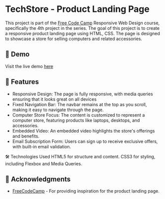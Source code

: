 # TechStore - Product Landing Page

This project is part of the [Free Code Camp](https://www.freecodecamp.org/) Responsive Web Design course, 
specifically the 4th project in the series. The goal of this project is to create a responsive product landing page using HTML, CSS. 
The page is designed to showcase a store for selling computers and related accessories.


## 🚀 Demo
Visit the live demo [here](https://kelv48.github.io/Product-Landing-Page/)

## 🎨 Features
- Responsive Design: The page is fully responsive, with media queries ensuring that it looks great on all devices
- Fixed Navigation Bar: The navbar remains at the top as you scroll, making it easy to navigate through the page.
- Computer Store Focus: The content is customized to represent a computer store, featuring products like laptops, desktops, and accessories.
- Embedded Video: An embedded video highlights the store's offerings and benefits.
- Email Subscription Form: Users can sign up to receive exclusive offers, with built-in email validation.

🛠️ Technologies Used
HTML5 for structure and content.
CSS3 for styling, including Flexbox and Media Queries.

## 🙏 Acknowledgments

- [FreeCodeCamp](https://www.freecodecamp.org/) - For providing inspiration for the product landing page.
